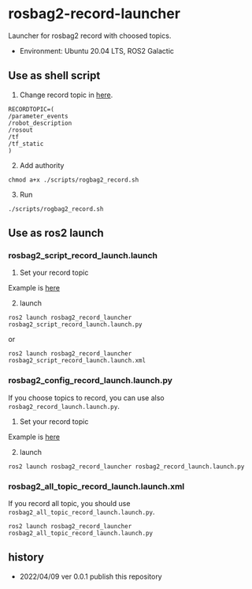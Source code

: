 # rosbag2-record-launcher

Launcher for rosbag2 record with choosed topics.

- Environment: Ubuntu 20.04 LTS, ROS2 Galactic

## Use as shell script

1. Change record topic in [here](/scripts/rogbag2_record.sh).

```
RECORDTOPIC=(
/parameter_events
/robot_description
/rosout
/tf
/tf_static
)
```

2. Add authority

```
chmod a+x ./scripts/rogbag2_record.sh
```

3. Run

```
./scripts/rogbag2_record.sh
```

## Use as ros2 launch

### rosbag2_script_record_launch.launch

1. Set your record topic

Example is [here](/scripts/rogbag2_record.sh)

2. launch

```
ros2 launch rosbag2_record_launcher rosbag2_script_record_launch.launch.py
```

or

```
ros2 launch rosbag2_record_launcher rosbag2_script_record_launch.launch.xml
```

### rosbag2_config_record_launch.launch.py

If you choose topics to record, you can use also `rosbag2_record_launch.launch.py`.

1. Set your record topic

Example is [here](/config/topic_list.txt)

2. launch

```
ros2 launch rosbag2_record_launcher rosbag2_record_launch.launch.py
```

### rosbag2_all_topic_record_launch.launch.xml

If you record all topic, you should use `rosbag2_all_topic_record_launch.launch.py`.

```
ros2 launch rosbag2_record_launcher rosbag2_all_topic_record_launch.launch.py
```

## history

- 2022/04/09 ver 0.0.1 publish this repository
